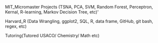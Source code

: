 MIT_Micromaster Projects (TSNA, PCA, SVM, Random Forest, Perceptron, Kernal, R-learning, Markov Decision Tree, etc)'

Harvard_R (Data Wrangling, ggplot2, SQL, R, data frame, GitHub, git bash, regex, etc)

Tutoring(Tutored USACO/ Chemistry/ Math etc)

